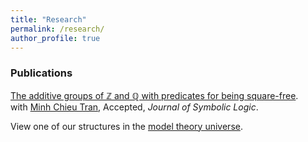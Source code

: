 ```yaml
---
title: "Research"
permalink: /research/
author_profile: true
---
```


### Publications
<a href="https://arxiv.org/abs/1707.00096" target="_blank"> The additive groups of ℤ and ℚ with predicates for being square-free</a>.<br>
    with <a href="https://faculty.math.illinois.edu/~mctran2/" target="_blank"> Minh Chieu Tran</a>,
    Accepted, <i>Journal of Symbolic Logic</i>.

View one of our structures in the <a href="http://forkinganddividing.com/#_02_54" target="blank"> model theory universe</a>.
